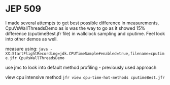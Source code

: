 # JEP 509
I made several attempts to get best possible difference in measurements, CpuVsWallThreadsDemo as is was the way to go as it showed 15% difference (cputimeBest.jfr file) in wallclock sampling and cputime. Feel look into other demos as well.

measure using:
`java -XX:StartFlightRecording=jdk.CPUTimeSample#enabled=true,filename=cputime.jfr CpuVsWallThreadsDemo`

use jmc to look into default method profiling - previously used approach

view cpu intensive method
`jfr view cpu-time-hot-methods cputimeBest.jfr`
